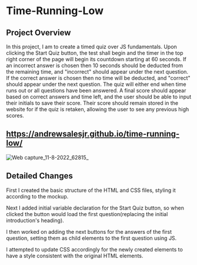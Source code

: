 # Time-Running-Low
## Project Overview
In this project, I am to create a timed quiz over JS fundamentals. Upon clicking the Start Quiz button, the test shall begin and the timer in the top right corner of the page will begin its countdown starting at 60 seconds. If an incorrect answer is chosen then 10 seconds should be deducted from the remaining time, and "incorrect" should appear under the next question. If the correct answer is chosen then no time will be deducted, and "correct" should appear under the next question. The quiz will either end when time runs out or all questions have been answered. A final score should appear based on correct answers and time left, and the user should be able to input their initials to save their score. Their score should remain stored in the website for if the quiz is retaken, allowing the user to see any previous high scores.

## https://andrewsalesjr.github.io/time-running-low/
![Web capture_11-8-2022_62815_](https://user-images.githubusercontent.com/93755640/184125760-bdb42317-68b4-40fd-8186-33deba74588a.jpeg)

## Detailed Changes
First I created the basic structure of the HTML and CSS files, styling it according to the mockup.

Next I added initial variable declaration for the Start Quiz button, so when clicked the button would load the first question(replacing the initial introduction's heading).

I then worked on adding the next buttons for the answers of the first question, setting them as child elements to the first question using JS.

I attempted to update CSS accordingly for the newly created elements to have a style consistent with the original HTML elements.
